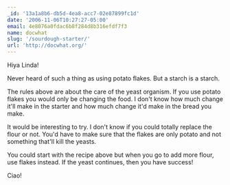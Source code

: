 ```yaml
---
_id: '13a1a8b6-db5d-4ea8-acc7-02e87899fc1d'
date: '2006-11-06T10:27:27-05:00'
email: 4e8076a0fdac6b8f284d8b316efdf7f3
name: docwhat
slug: '/sourdough-starter/'
url: 'http://docwhat.org/'
---
```


Hiya Linda!

Never heard of such a thing as using potato flakes. But a starch is a starch.

The rules above are about the care of the yeast organism. If you use potato
flakes you would only be changing the food. I don't know how much change it'll
make in the starter and how much change it'd make in the bread you make.

It would be interesting to try. I don't know if you could totally replace the
flour or not. You'd have to make sure that the flakes are only potato and not
something that'll kill the yeasts.

You could start with the recipe above but when you go to add more flour, use
flakes instead. If the yeast continues, then you have success!

Ciao!
